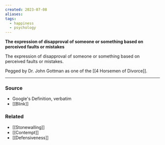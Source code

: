 ```yaml
---
created: 2023-07-08
aliases: 
tags:
  - happiness
  - psychology
---
```

**The expression of disapproval of someone or something based on perceived faults or mistakes**

The expression of disapproval of someone or something based on perceived faults or mistakes.

Pegged by Dr. John Gottman as one of the [[4 Horsemen of Divorce]].

---

### Source
- Google's Definition, verbatim
- [[Blink]]

### Related
- [[Stonewalling]] 
- [[Contempt]] 
- [[Defensiveness]] 
